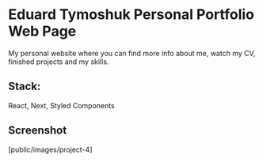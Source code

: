 # Eduard Tymoshuk Personal Portfolio Web Page

My personal website where you can find more info about me, watch my CV, finished projects and my skills.

## Stack:

React, Next, Styled Components

## Screenshot

[public/images/project-4]



